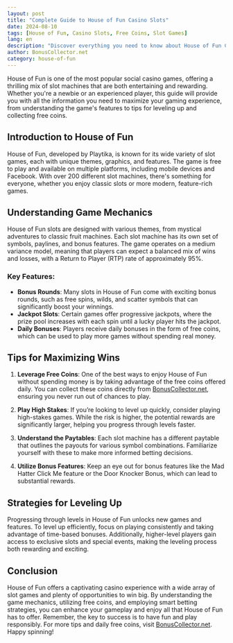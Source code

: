```yaml
---
layout: post
title: "Complete Guide to House of Fun Casino Slots"
date: 2024-08-10
tags: [House of Fun, Casino Slots, Free Coins, Slot Games]
lang: en
description: "Discover everything you need to know about House of Fun Casino Slots, including tips for maximizing your wins, understanding game features, and getting free coins."
author: BonusCollector.net
category: house-of-fun
---
```


House of Fun is one of the most popular social casino games, offering a thrilling mix of slot machines that are both entertaining and rewarding. Whether you're a newbie or an experienced player, this guide will provide you with all the information you need to maximize your gaming experience, from understanding the game's features to tips for leveling up and collecting free coins.

## Introduction to House of Fun

House of Fun, developed by Playtika, is known for its wide variety of slot games, each with unique themes, graphics, and features. The game is free to play and available on multiple platforms, including mobile devices and Facebook. With over 200 different slot machines, there's something for everyone, whether you enjoy classic slots or more modern, feature-rich games.

## Understanding Game Mechanics

House of Fun slots are designed with various themes, from mystical adventures to classic fruit machines. Each slot machine has its own set of symbols, paylines, and bonus features. The game operates on a medium variance model, meaning that players can expect a balanced mix of wins and losses, with a Return to Player (RTP) rate of approximately 95%.

### Key Features:
- **Bonus Rounds**: Many slots in House of Fun come with exciting bonus rounds, such as free spins, wilds, and scatter symbols that can significantly boost your winnings.
- **Jackpot Slots**: Certain games offer progressive jackpots, where the prize pool increases with each spin until a lucky player hits the jackpot.
- **Daily Bonuses**: Players receive daily bonuses in the form of free coins, which can be used to play more games without spending real money.

## Tips for Maximizing Wins

1. **Leverage Free Coins**: One of the best ways to enjoy House of Fun without spending money is by taking advantage of the free coins offered daily. You can collect these coins directly from [BonusCollector.net](https://bonuscollector.net/house-of-fun-free-coins/), ensuring you never run out of chances to play.

2. **Play High Stakes**: If you’re looking to level up quickly, consider playing high-stakes games. While the risk is higher, the potential rewards are significantly larger, helping you progress through levels faster.

3. **Understand the Paytables**: Each slot machine has a different paytable that outlines the payouts for various symbol combinations. Familiarize yourself with these to make more informed betting decisions.

4. **Utilize Bonus Features**: Keep an eye out for bonus features like the Mad Hatter Click Me feature or the Door Knocker Bonus, which can lead to substantial rewards.

## Strategies for Leveling Up

Progressing through levels in House of Fun unlocks new games and features. To level up efficiently, focus on playing consistently and taking advantage of time-based bonuses. Additionally, higher-level players gain access to exclusive slots and special events, making the leveling process both rewarding and exciting.

## Conclusion

House of Fun offers a captivating casino experience with a wide array of slot games and plenty of opportunities to win big. By understanding the game mechanics, utilizing free coins, and employing smart betting strategies, you can enhance your gameplay and enjoy all that House of Fun has to offer. Remember, the key to success is to have fun and play responsibly. For more tips and daily free coins, visit [BonusCollector.net](https://bonuscollector.net/house-of-fun-free-coins/). Happy spinning!
